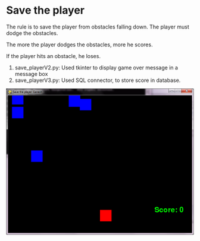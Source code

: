 # Save the player

The rule is to save the player from obstacles falling down. The player must dodge the obstacles.

The more the player dodges the obstacles, more he scores.

If the player hits an obstacle, he loses.

1. save_playerV2.py: Used tkinter to display game over message in a message box
2. save_playerV3.py: Used SQL connector, to store score in database.

![Game image](save_playerV1.png)